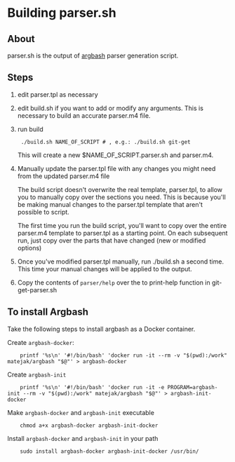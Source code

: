# Building parser.sh

## About

parser.sh is the output of [argbash](https://argbash.io) parser generation script.

## Steps

1. edit parser.tpl as necessary
2. edit build.sh if you want to add or modify any arguments. This is necessary to build an accurate parser.m4 file.
3. run build

        ./build.sh NAME_OF_SCRIPT # , e.g.: ./build.sh git-get

   This will create a new $NAME_OF_SCRIPT.parser.sh and parser.m4.

4. Manually update the parser.tpl file with any changes you might need from the updated parser.m4 file

   The build script doesn't overwrite the real template, parser.tpl, to allow you to  manually copy over the sections you need. This is because you'll be making manual changes to the parser.tpl template that aren't possible to script.

   The first time you run the build script, you'll want to copy over the entire parser.m4 template to parser.tpl as a starting point. On each subsequent run, just copy over the parts that have changed (new or modified options)

5. Once you've modified parser.tpl manually, run ./build.sh a second time. This time your manual changes will be applied to the output.
6. Copy the contents of `parser/help`  over the to print-help function in git-get-parser.sh

## To install Argbash

Take the following steps to install argbash as a Docker container.

Create `argbash-docker`:

        printf '%s\n' '#!/bin/bash' 'docker run -it --rm -v "$(pwd):/work" matejak/argbash "$@"' > argbash-docker

Create `argbash-init`

        printf '%s\n' '#!/bin/bash' 'docker run -it -e PROGRAM=argbash-init --rm -v "$(pwd):/work" matejak/argbash "$@"' > argbash-init-docker

Make `argbash-docker` and `argbash-init`  executable

        chmod a+x argbash-docker argbash-init-docker

Install `argbash-docker` and `argbash-init` in your path

        sudo install argbash-docker argbash-init-docker /usr/bin/